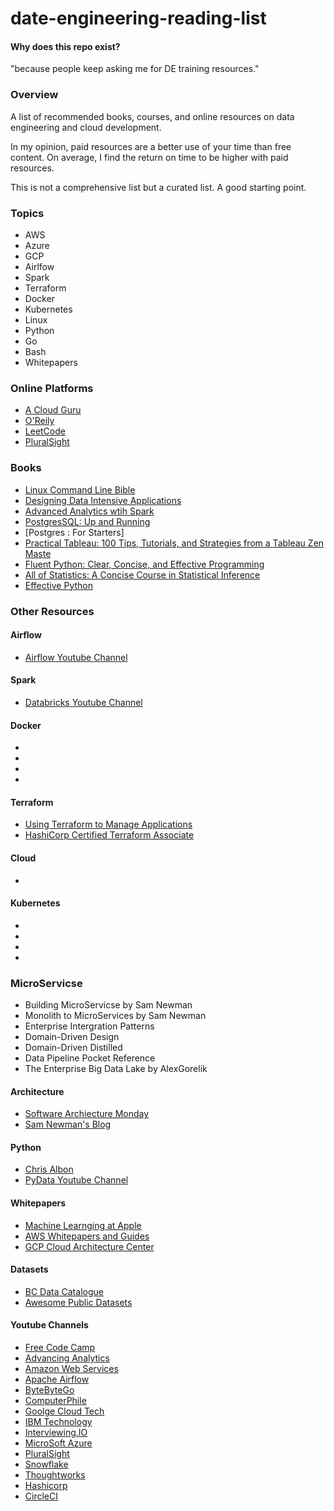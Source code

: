 # date-engineering-reading-list

#### Why does this repo exist?

"because people keep asking me for DE training resources."

### Overview

A list of recommended books, courses, and online resources on data engineering and cloud development.

In my opinion, paid resources are a better use of your time than free content. On average, I find the return on time to be higher with paid resources.

This is not a comprehensive list but a curated list. A good starting point.
### Topics


- AWS
- Azure
- GCP
- Airlfow
- Spark
- Terraform
- Docker
- Kubernetes
- Linux
- Python
- Go
- Bash
- Whitepapers

### Online Platforms

- [A Cloud Guru](https://acloudguru.com)
- [O'Reily](https://www.oreilly.com)
- [LeetCode](https://leetcode.com/)
- [PluralSight](pluralsight.com)
### Books

- [Linux Command Line Bible](https://www.amazon.ca/Linux-Command-Shell-Scripting-Bible/dp/111898384X/ref=sr_1_1?crid=217TQR8RN83ZU&dchild=1&keywords=linux+command+line+and+shell+scripting+bible&qid=1633310364&sprefix=Linux+command+line%2Caps%2C209&sr=8-1)
- [Designing Data Intensive Applications](https://www.amazon.ca/Designing-Data-Intensive-Applications-Reliable-Maintainable/dp/1449373321/ref=sr_1_1?dchild=1&keywords=designing+data+intensive+applications&qid=1633310515&sr=8-1)
- [Advanced Analytics wtih Spark](https://www.amazon.ca/Advanced-Analytics-Spark-Patterns-Learning/dp/1491912766/ref=sr_1_1?dchild=1&keywords=Advanced+Analytics+with+Spark&qid=1633310529&sr=8-1)
- [PostgresSQL: Up and Running](https://www.amazon.ca/PostgreSQL-Running-Practical-Advanced-Database/dp/1491963417/ref=sr_1_1?dchild=1&keywords=postgresql&qid=1633310549&sr=8-1)
- [Postgres : For Starters]
- [Practical Tableau: 100 Tips, Tutorials, and Strategies from a Tableau Zen Maste](https://www.amazon.ca/gp/product/1491977310/ref=ppx_yo_dt_b_asin_title_o09_s00?ie=UTF8&psc=1)
- [Fluent Python: Clear, Concise, and Effective Programming](https://www.amazon.ca/gp/product/1491946008/ref=ppx_yo_dt_b_asin_title_o03_s00?ie=UTF8&psc=1)
- [All of Statistics: A Concise Course in Statistical Inference](https://www.amazon.ca/gp/product/0387402721/ref=ppx_yo_dt_b_asin_title_o05_s00?ie=UTF8&psc=1)
- [Effective Python](https://www.amazon.ca/Effective-Python-Specific-Write-Better/dp/0134034287/ref=sr_1_2?dchild=1&keywords=effective+python&qid=1633310890&sr=8-2)
### Other Resources


#### Airflow

- [Airflow Youtube Channel](https://www.youtube.com/channel/UCSXwxpWZQ7XZ1WL3wqevChA)
#### Spark

- [Databricks Youtube Channel](https://www.youtube.com/c/Databricks)


#### Docker

-
- 
-
-

#### Terraform

- [Using Terraform to Manage Applications](https://acloudguru.com/course/using-terraform-to-manage-applications-and-infrastructure)
- [HashiCorp Certified Terraform Associate](https://acloudguru.com/course/hashicorp-certified-terraform-associate)




#### Cloud

- 

#### Kubernetes

-
-
-
-


### MicroServicse

- Building MicroServicse by Sam Newman
- Monolith to MicroServices by Sam Newman
- Enterprise Intergration Patterns
- Domain-Driven Design
- Domain-Driven Distilled
- Data Pipeline Pocket Reference
- The Enterprise Big Data Lake by AlexGorelik

#### Architecture

- [Software Archiecture Monday](https://www.youtube.com/watch?v=s0SurVWWYq8&list=PLdsOZAx8I5umhnn5LLTNJbFgwA3xbycar)
- [Sam Newman's Blog](https://samnewman.io/index.html)



#### Python

- [Chris Albon](https://chrisalbon.com)
- [PyData Youtube Channel](https://www.youtube.com/user/PyDataTV/videos)


#### Whitepapers

- [Machine Learnging at Apple](https://machinelearning.apple.com/research/)
- [AWS Whitepapers and Guides](https://aws.amazon.com/whitepapers)
- [GCP Cloud Architecture Center](https://cloud.google.com/architecture)

#### Datasets

- [BC Data Catalogue](https://catalogue.data.gov.bc.ca/dataset?q=property&download_audience=Public&sort=score+desc%2C+record_publish_date+desc)
- [Awesome Public Datasets](https://github.com/awesomedata/awesome-public-datasets#healthcare)


#### Youtube Channels

- [Free Code Camp](https://www.youtube.com/c/Freecodecamp)
- [Advancing Analytics](https://www.youtube.com/c/AdvancingAnalytics)
- [Amazon Web Services](https://www.youtube.com/c/amazonwebservices)
- [Apache Airflow](https://www.youtube.com/c/ApacheAirflow)
- [ByteByteGo](https://www.youtube.com/c/ByteByteGo)
- [ComputerPhile](https://www.youtube.com/user/Computerphile)
- [Goolge Cloud Tech](https://www.youtube.com/user/googlecloudplatform)
- [IBM Technology](https://www.youtube.com/c/IBMTechnology)
- [Interviewing.IO](https://www.youtube.com/c/interviewingio)
- [MicroSoft Azure](https://www.youtube.com/c/MicrosoftAzure)
- [PluralSight](https://www.youtube.com/c/pluralsight/videos)
- [Snowflake](https://www.youtube.com/c/SnowflakeInc)
- [Thoughtworks](https://www.youtube.com/c/thoughtworks)
- [Hashicorp](https://www.youtube.com/c/HashiCorp/videos)
- [CircleCI](https://www.youtube.com/c/CircleCI-Videos/featured)

